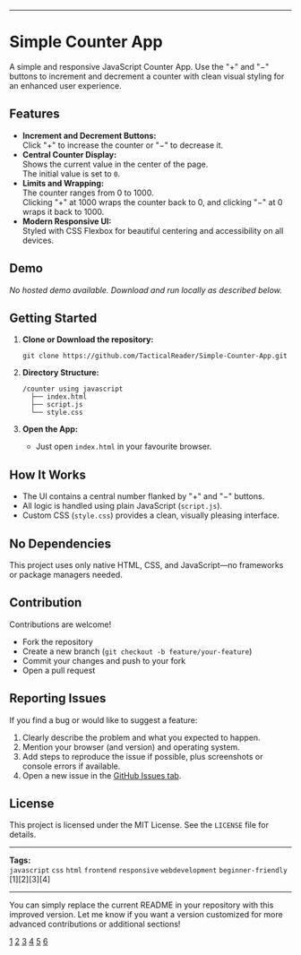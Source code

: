 
***

# Simple Counter App

A simple and responsive JavaScript Counter App. Use the "+" and "−" buttons to increment and decrement a counter with clean visual styling for an enhanced user experience.

## Features

- **Increment and Decrement Buttons:**  
  Click "+" to increase the counter or "−" to decrease it.
- **Central Counter Display:**  
  Shows the current value in the center of the page.  
  The initial value is set to `0`.
- **Limits and Wrapping:**  
  The counter ranges from 0 to 1000.  
  Clicking "+" at 1000 wraps the counter back to 0, and clicking "−" at 0 wraps it back to 1000.
- **Modern Responsive UI:**  
  Styled with CSS Flexbox for beautiful centering and accessibility on all devices.

## Demo

_No hosted demo available. Download and run locally as described below._

## Getting Started

1. **Clone or Download the repository:**
   ```
   git clone https://github.com/TacticalReader/Simple-Counter-App.git
   ```
2. **Directory Structure:**
   ```
   /counter using javascript
     ├── index.html
     ├── script.js
     └── style.css
   ```

3. **Open the App:**
   - Just open `index.html` in your favourite browser.

## How It Works

- The UI contains a central number flanked by "+" and "−" buttons.
- All logic is handled using plain JavaScript (`script.js`).
- Custom CSS (`style.css`) provides a clean, visually pleasing interface.

## No Dependencies

This project uses only native HTML, CSS, and JavaScript—no frameworks or package managers needed.

## Contribution

Contributions are welcome!
- Fork the repository
- Create a new branch (`git checkout -b feature/your-feature`)
- Commit your changes and push to your fork
- Open a pull request

## Reporting Issues

If you find a bug or would like to suggest a feature:
1. Clearly describe the problem and what you expected to happen.
2. Mention your browser (and version) and operating system.
3. Add steps to reproduce the issue if possible, plus screenshots or console errors if available.
4. Open a new issue in the [GitHub Issues tab](https://github.com/TacticalReader/Simple-Counter-App/issues).

## License

This project is licensed under the MIT License. See the `LICENSE` file for details.

***

**Tags:**  
`javascript` `css` `html` `frontend` `responsive` `webdevelopment` `beginner-friendly` [1][2][3][4]

***

You can simply replace the current README in your repository with this improved version. Let me know if you want a version customized for more advanced contributions or additional sections!

[1](https://github.com/TacticalReader/Simple-Counter-App/tree/main/counter%20using%20javascript)
[2](https://github.com/TacticalReader/Simple-Counter-App/blob/main/counter%20using%20javascript/index.html)
[3](https://github.com/TacticalReader/Simple-Counter-App/blob/main/counter%20using%20javascript/script.js)
[4](https://github.com/TacticalReader/Simple-Counter-App/blob/main/counter%20using%20javascript/style.css)
[5](https://github.com/TacticalReader/Simple-Counter-App/blob/main/LICENSE)
[6](https://github.com/TacticalReader/Simple-Counter-App/blob/main/README.md)
